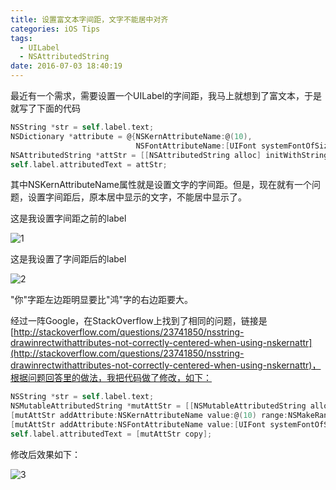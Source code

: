 ```yaml
---
title: 设置富文本字间距，文字不能居中对齐
categories: iOS Tips
tags:
  - UILabel
  - NSAttributedString
date: 2016-07-03 18:40:19
---
```


最近有一个需求，需要设置一个UILabel的字间距，我马上就想到了富文本，于是就写了下面的代码

```objectivec
NSString *str = self.label.text;
NSDictionary *attribute = @{NSKernAttributeName:@(10),
                            NSFontAttributeName:[UIFont systemFontOfSize:15]};
NSAttributedString *attStr = [[NSAttributedString alloc] initWithString:str attributes:attribute];
self.label.attributedText = attStr;
```

其中NSKernAttributeName属性就是设置文字的字间距。但是，现在就有一个问题，设置字间距后，原本居中显示的文字，不能居中显示了。

这是我设置字间距之前的label

![1](http://oldblog.shicishuzhai.com/3cba47225e6b1a02cfad6885a67d83ed.png)

这是我设置了字间距后的label

![2](http://oldblog.shicishuzhai.com/424954a63f3e38514b84ab7277269336.png)

"你"字距左边距明显要比"鸿"字的右边距要大。

经过一阵Google，在StackOverflow上找到了相同的问题，链接是[http://stackoverflow.com/questions/23741850/nsstring-drawinrectwithattributes-not-correctly-centered-when-using-nskernattr](http://stackoverflow.com/questions/23741850/nsstring-drawinrectwithattributes-not-correctly-centered-when-using-nskernattr)，根据问题回答里的做法，我把代码做了修改，如下：

```objectivec
NSString *str = self.label.text;
NSMutableAttributedString *mutAttStr = [[NSMutableAttributedString alloc] initWithString:str];
[mutAttStr addAttribute:NSKernAttributeName value:@(10) range:NSMakeRange(0, str.length - 1)];
[mutAttStr addAttribute:NSFontAttributeName value:[UIFont systemFontOfSize:15] range:NSMakeRange(0, str.length)];
self.label.attributedText = [mutAttStr copy];
```

修改后效果如下：

![3](http://oldblog.shicishuzhai.com/35b1f58bf08aa3dc7b827edb1da01e80.png)

